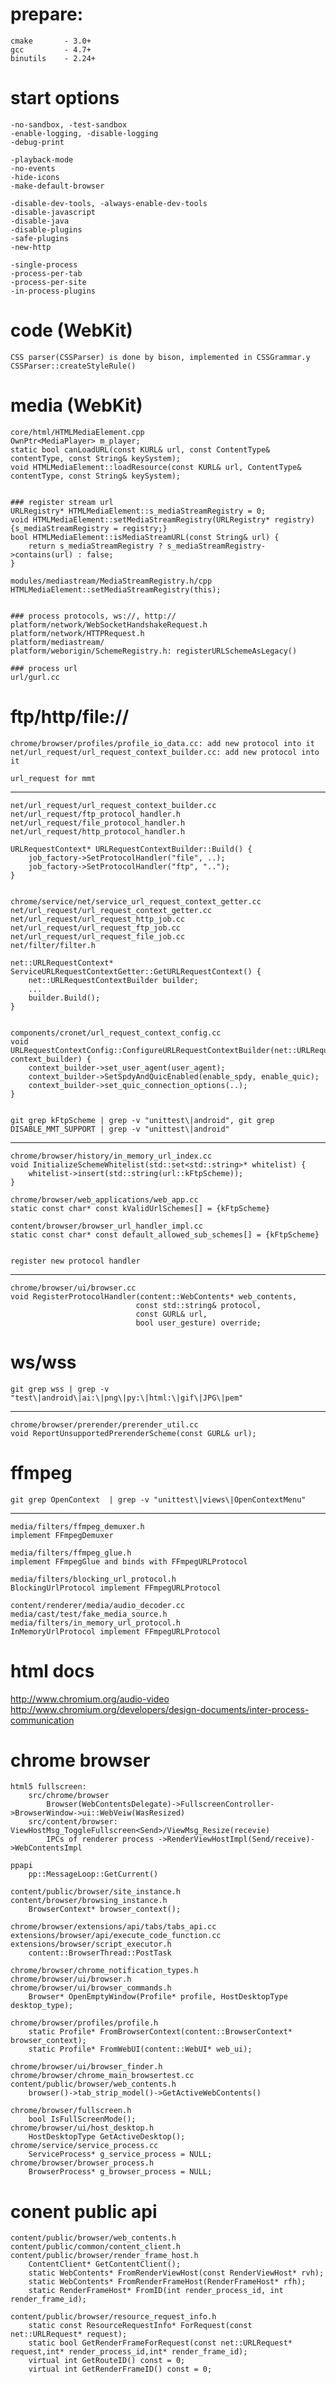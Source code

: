 prepare:
==========
    cmake       - 3.0+
    gcc         - 4.7+
    binutils    - 2.24+ 

start options
=============
    -no-sandbox, -test-sandbox
    -enable-logging, -disable-logging
    -debug-print

    -playback-mode
    -no-events
    -hide-icons
    -make-default-browser

    -disable-dev-tools, -always-enable-dev-tools
    -disable-javascript
    -disable-java
    -disable-plugins
    -safe-plugins
    -new-http

    -single-process
    -process-per-tab
    -process-per-site
    -in-process-plugins

code (WebKit)
=========
    CSS parser(CSSParser) is done by bison, implemented in CSSGrammar.y
    CSSParser::createStyleRule()


media (WebKit)
==============
    core/html/HTMLMediaElement.cpp
    OwnPtr<MediaPlayer> m_player;
    static bool canLoadURL(const KURL& url, const ContentType& contentType, const String& keySystem);
    void HTMLMediaElement::loadResource(const KURL& url, ContentType& contentType, const String& keySystem);

    
    ### register stream url
    URLRegistry* HTMLMediaElement::s_mediaStreamRegistry = 0;
    void HTMLMediaElement::setMediaStreamRegistry(URLRegistry* registry) {s_mediaStreamRegistry = registry;}
    bool HTMLMediaElement::isMediaStreamURL(const String& url) {
        return s_mediaStreamRegistry ? s_mediaStreamRegistry->contains(url) : false;
    }

    modules/mediastream/MediaStreamRegistry.h/cpp
    HTMLMediaElement::setMediaStreamRegistry(this);


    ### process protocols, ws://, http://
    platform/network/WebSocketHandshakeRequest.h
    platform/network/HTTPRequest.h 
    platform/mediastream/
    platform/weborigin/SchemeRegistry.h: registerURLSchemeAsLegacy()

    ### process url
    url/gurl.cc


ftp/http/file:// 
===============

    chrome/browser/profiles/profile_io_data.cc: add new protocol into it
    net/url_request/url_request_context_builder.cc: add new protocol into it

    url_request for mmt
-------------

    net/url_request/url_request_context_builder.cc
    net/url_request/ftp_protocol_handler.h
    net/url_request/file_protocol_handler.h
    net/url_request/http_protocol_handler.h

    URLRequestContext* URLRequestContextBuilder::Build() {
        job_factory->SetProtocolHandler("file", ..);
        job_factory->SetProtocolHandler("ftp", "..");
    }


    chrome/service/net/service_url_request_context_getter.cc
    net/url_request/url_request_context_getter.cc
    net/url_request/url_request_http_job.cc
    net/url_request/url_request_ftp_job.cc
    net/url_request/url_request_file_job.cc
    net/filter/filter.h

    net::URLRequestContext* ServiceURLRequestContextGetter::GetURLRequestContext() {
        net::URLRequestContextBuilder builder;
        ...
        builder.Build();
    }

    
    components/cronet/url_request_context_config.cc
    void URLRequestContextConfig::ConfigureURLRequestContextBuilder(net::URLRequestContextBuilder* context_builder) {
        context_builder->set_user_agent(user_agent);
        context_builder->SetSpdyAndQuicEnabled(enable_spdy, enable_quic);
        context_builder->set_quic_connection_options(..);
    }


    git grep kFtpScheme | grep -v "unittest\|android", git grep DISABLE_MMT_SUPPORT | grep -v "unittest\|android"
-------------
    chrome/browser/history/in_memory_url_index.cc
    void InitializeSchemeWhitelist(std::set<std::string>* whitelist) {
        whitelist->insert(std::string(url::kFtpScheme));
    }

    chrome/browser/web_applications/web_app.cc
    static const char* const kValidUrlSchemes[] = {kFtpScheme}

    content/browser/browser_url_handler_impl.cc
    static const char* const default_allowed_sub_schemes[] = {kFtpScheme}


    register new protocol handler
-----------
    chrome/browser/ui/browser.cc
    void RegisterProtocolHandler(content::WebContents* web_contents,
                                const std::string& protocol,
                                const GURL& url,
                                bool user_gesture) override;


ws/wss
======

    git grep wss | grep -v "test\|android\|ai:\|png\|py:\|html:\|gif\|JPG\|pem"
-----------

    chrome/browser/prerender/prerender_util.cc
    void ReportUnsupportedPrerenderScheme(const GURL& url);


ffmpeg
======

    git grep OpenContext  | grep -v "unittest\|views\|OpenContextMenu"
------------
    media/filters/ffmpeg_demuxer.h
    implement FFmpegDemuxer

    media/filters/ffmpeg_glue.h
    implement FFmpegGlue and binds with FFmpegURLProtocol

    media/filters/blocking_url_protocol.h
    BlockingUrlProtocol implement FFmpegURLProtocol

    content/renderer/media/audio_decoder.cc
    media/cast/test/fake_media_source.h
    media/filters/in_memory_url_protocol.h
    InMemoryUrlProtocol implement FFmpegURLProtocol

 
html docs
===========
http://www.chromium.org/audio-video
http://www.chromium.org/developers/design-documents/inter-process-communication


chrome browser
==============
    html5 fullscreen:
        src/chrome/browser
            Browser(WebContentsDelegate)->FullscreenController->BrowserWindow->ui::WebVeiw(WasResized)
        src/content/browser: ViewHostMsg_ToggleFullscreen<Send>/ViewMsg_Resize(recevie)
            IPCs of renderer process ->RenderViewHostImpl(Send/receive)->WebContentsImpl

    ppapi
        pp::MessageLoop::GetCurrent()

    content/public/browser/site_instance.h
    content/browser/browsing_instance.h
        BrowserContext* browser_context();

    chrome/browser/extensions/api/tabs/tabs_api.cc
    extensions/browser/api/execute_code_function.cc
    extensions/browser/script_executor.h
        content::BrowserThread::PostTask

    chrome/browser/chrome_notification_types.h
    chrome/browser/ui/browser.h
    chrome/browser/ui/browser_commands.h
        Browser* OpenEmptyWindow(Profile* profile, HostDesktopType desktop_type);

    chrome/browser/profiles/profile.h
        static Profile* FromBrowserContext(content::BrowserContext* browser_context);
        static Profile* FromWebUI(content::WebUI* web_ui);
        
    chrome/browser/ui/browser_finder.h
    chrome/browser/chrome_main_browsertest.cc
    content/public/browser/web_contents.h
        browser()->tab_strip_model()->GetActiveWebContents()

    chrome/browser/fullscreen.h
        bool IsFullScreenMode();
    chrome/browser/ui/host_desktop.h
        HostDesktopType GetActiveDesktop();
    chrome/service/service_process.cc 
        ServiceProcess* g_service_process = NULL;
    chrome/browser/browser_process.h
        BrowserProcess* g_browser_process = NULL;


conent public api
=================
    content/public/browser/web_contents.h
    content/public/common/content_client.h
    content/public/browser/render_frame_host.h
        ContentClient* GetContentClient();
        static WebContents* FromRenderViewHost(const RenderViewHost* rvh);
        static WebContents* FromRenderFrameHost(RenderFrameHost* rfh);
        static RenderFrameHost* FromID(int render_process_id, int render_frame_id);

    content/public/browser/resource_request_info.h
        static const ResourceRequestInfo* ForRequest(const net::URLRequest* request);
        static bool GetRenderFrameForRequest(const net::URLRequest* request,int* render_process_id,int* render_frame_id);
        virtual int GetRouteID() const = 0;
        virtual int GetRenderFrameID() const = 0;

